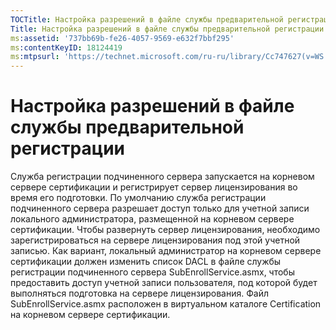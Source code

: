```yaml
---
TOCTitle: Настройка разрешений в файле службы предварительной регистрации
Title: Настройка разрешений в файле службы предварительной регистрации
ms:assetid: '737bb69b-fe26-4057-9569-e632f7bbf295'
ms:contentKeyID: 18124419
ms:mtpsurl: 'https://technet.microsoft.com/ru-ru/library/Cc747627(v=WS.10)'
---
```


Настройка разрешений в файле службы предварительной регистрации
===============================================================

Служба регистрации подчиненного сервера запускается на корневом сервере сертификации и регистрирует сервер лицензирования во время его подготовки. По умолчанию служба регистрации подчиненного сервера разрешает доступ только для учетной записи локального администратора, размещенной на корневом сервере сертификации. Чтобы развернуть сервер лицензирования, необходимо зарегистрироваться на сервере лицензирования под этой учетной записью. Как вариант, локальный администратор на корневом сервере сертификации должен изменить список DACL в файле службы регистрации подчиненного сервера SubEnrollService.asmx, чтобы предоставить доступ учетной записи пользователя, под которой будет выполняться подготовка на сервере лицензирования. Файл SubEnrollService.asmx расположен в виртуальном каталоге Certification на корневом сервере сертификации.
